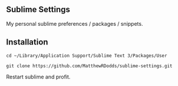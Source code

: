 ## Sublime Settings

My personal sublime preferences / packages / snippets.

## Installation

```
cd ~/Library/Application Support/Sublime Text 3/Packages/User

git clone https://github.com/MatthewRDodds/sublime-settings.git
```

Restart sublime and profit.
